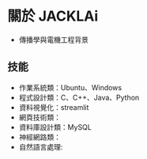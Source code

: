 # 關於 JACKLAi

- 傳播學與電機工程背景

## 技能

- 作業系統類：Ubuntu、Windows
- 程式設計類：C、C++、Java、Python
- 資料視覺化：streamlit
- 網頁技術類：
- 資料庫設計類：MySQL
- 神經網路類：
- 自然語言處理:

<!--
**JackLaiplus/JackLaiplus** is a ✨ _special_ ✨ repository because its `README.md` (this file) appears on your GitHub profile.

Here are some ideas to get you started:

## Hi there 👋

- 🔭 I’m currently working on ...
- 🌱 I’m currently learning ...
- 👯 I’m looking to collaborate on ...
- 🤔 I’m looking for help with ...
- 💬 Ask me about ...
- 📫 How to reach me: ...
- 😄 Pronouns: ...
- ⚡ Fun fact: ...
-->
